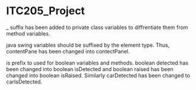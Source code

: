 # ITC205_Project

_ suffix has been added to private class variables to diffrentiate them from method variables.

java swing variables should be suffixed by the element type. Thus, contentPane has been changed into contectPanel.

is prefix to used for boolean variables and methods. boolean detected has been changed into boolean isDetected and boolean raised has been changed into boolean isRaised. Similarly carDetected has been changed to carIsDetected.

